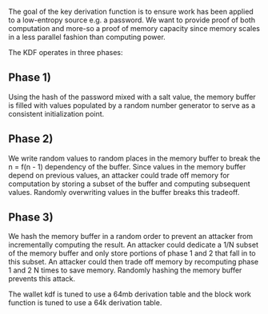 The goal of the key derivation function is to ensure work has been applied to a low-entropy source e.g. a password. We want to provide proof of both computation and more-so a proof of memory capacity since memory scales in a less parallel fashion than computing power.

The KDF operates in three phases:

## Phase 1)  
Using the hash of the password mixed with a salt value, the memory buffer is filled with values populated by a random number generator to serve as a consistent initialization point.

## Phase 2)  
We write random values to random places in the memory buffer to break the n = f(n - 1) dependency of the buffer.  Since values in the memory buffer depend on previous values, an attacker could trade off memory for computation by storing a subset of the buffer and computing subsequent values.  Randomly overwriting values in the buffer breaks this tradeoff.

## Phase 3)  
We hash the memory buffer in a random order to prevent an attacker from incrementally computing the result.  An attacker could dedicate a 1/N subset of the memory buffer and only store portions of phase 1 and 2 that fall in to this subset.  An attacker could then trade off memory by recomputing phase 1 and 2 N times to save memory.  Randomly hashing the memory buffer prevents this attack.

The wallet kdf is tuned to use a 64mb derivation table and the block work function is tuned to use a 64k derivation table.